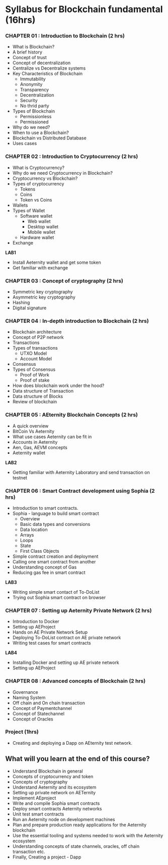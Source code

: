 # Syllabus for Blockchain fundamental (16hrs)

### CHAPTER 01 : Introduction to Blockchain   (2 hrs)

- What is Blockchain? 
- A brief history
- Concept of trust
- Concept of decentralization
- Centralize vs Decentralize systems
- Key Characteristics of Blockchain
    - Immutability
    - Anonymity
    - Transparency
    - Decentralization
    - Security
    - No thrid party
- Types of Blockchain
    - Permissionless 
    - Permissioned
- Why do we need?
- When to use a Blockchain?
- Blockchain vs Distributed Database
- Uses cases

### CHAPTER 02 : Introduction to Cryptocurrency (2 hrs)
 
- What is Cryptocurrency?
- Why do we need Cryptocurrency in Blockchain? 
- Cryptocurrency vs Blockchain?     
- Types of cryptocurrency
    - Tokens
    - Coins
    - Token vs Coins
- Wallets
- Types of Wallet
    - Software wallet
        - Web wallet
        - Desktop wallet
        - Mobile wallet
    - Hardware wallet
- Exchange

**LAB1**
- Install Aeternity wallet and get some token
- Get familiar with exchange

### CHAPTER 03 : Concept of cryptography (2 hrs)

- Symmetric key cryptography
- Asymmetric key cryptography
- Hashing
- Digital signature

### CHAPTER 04 : In-depth introduction to Blockchain (2 hrs)

- Blockchain architecture
- Concept of P2P network
- Transactions 
- Types of transactions 
    - UTXO Model
    - Account Model
- Consensus 
- Types of Consensus 
    - Proof of Work
    - Proof of stake
- How does blockchain work under the hood?
- Data structure of Transaction
- Data structure of Blocks
- Review of blockchain

### CHAPTER 05 : AEternity Blockchain Concepts  (2 hrs)

- A quick overview
- BitCoin Vs Aeternity
- What use cases Aeternity can be fit in
- Accounts in Aeternity 
- Aen, Gas, AEVM concepts
- Aeternity wallet

**LAB2**
- Getting familiar with Aeternity Laboratory and send transaction on testnet

### CHAPTER 06 : Smart Contract development using Sophia (2 hrs)

- Introduction to smart contracts.
- Sophia - language to build smart contract
  - Overview
  - Basic data types and conversions
  - Data location
  - Arrays
  - Loops
  - State
  - First Class Objects
- Simple contract creation and deployment
- Calling one smart contract from another
- Understanding concept of Gas 
- Reducing gas fee in smart contract

**LAB3**
- Writing simple smart contact of To-DoList
- Trying out Sophia smart contract on browser

### CHAPTER 07 : Setting up Aeternity Private Network (2 hrs)

- Introduction to Docker 
- Setting up AEProject
- Hands on AE Private Network Setup
- Deploying To-DoList contract on AE private network
- Writing test cases for smart contracts

**LAB4**
- Installing Docker and setting up AE private network
- Setting up AEProject

### CHAPTER 08 : Advanced concepts of Blockchain  (2 hrs)

- Governance
- Naming System
- Off chain and On chain transaction
- Concept of Paymentchannel
- Concept of Statechannel
- Concept of Oracles

### Project (1hrs)

- Creating and deploying a Dapp on AEternity test network. 


## What will you learn at the end of this course?

- Understand Blockchain in general
- Concepts of cryptocurrency and token
- Concepts of cryptography
- Understand Aeternity and its ecosystem
- Setting up private network on AETernity
- Implement AEproject
- Write and compile Sophia smart contracts
- Deploy smart contracts Aeternity networks
- Unit test smart contracts
- Run an Aeternity node on development machines
- Plan and prepare production ready applications for the Aeternity blockchain
- Use the essential tooling and systems needed to work with the Aeternity ecosystem
- Understanding concepts of state channels, oracles, off chain transaction etc.
- Finally, Creating a project - Dapp
 



